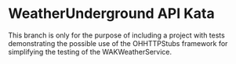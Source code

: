 # WeatherUnderground API Kata 

This branch is only for the purpose of including a project with tests demonstrating the possible use of the OHHTTPStubs framework for simplifying the testing of the WAKWeatherService.
